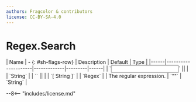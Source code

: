 ```yaml
---
authors: Fragcolor & contributors
license: CC-BY-SA-4.0
---
```



# Regex.Search

<div class="sh-parameters" markdown="1">
| Name | - {: #sh-flags-row} | Description | Default | Type |
|------|---------------------|-------------|---------|------|
| `<input>` || | | `String` |
| `<output>` || | | `[ String ]` |
| `Regex` |  | The regular expression. | `""` | `String` |

</div>



--8<-- "includes/license.md"
